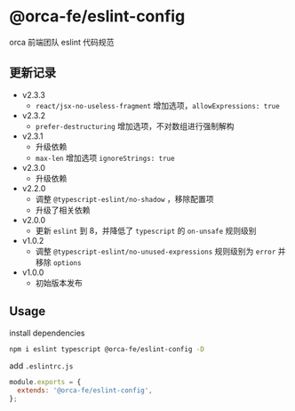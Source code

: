 # @orca-fe/eslint-config

orca 前端团队 eslint 代码规范

## 更新记录

- v2.3.3
  - `react/jsx-no-useless-fragment` 增加选项，`allowExpressions: true`
- v2.3.2
  - `prefer-destructuring` 增加选项，不对数组进行强制解构
- v2.3.1
  - 升级依赖
  - `max-len` 增加选项 `ignoreStrings: true`
- v2.3.0
  - 升级依赖
- v2.2.0
  - 调整 `@typescript-eslint/no-shadow` ，移除配置项
  - 升级了相关依赖
- v2.0.0
  - 更新 `eslint` 到 8，并降低了 `typescript` 的 `on-unsafe` 规则级别
- v1.0.2
  - 调整 `@typescript-eslint/no-unused-expressions` 规则级别为 `error` 并移除 `options`
- v1.0.0
  - 初始版本发布

## Usage

install dependencies

```bash
npm i eslint typescript @orca-fe/eslint-config -D
```

add `.eslintrc.js`

```javascript
module.exports = {
  extends: '@orca-fe/eslint-config',
};
```
